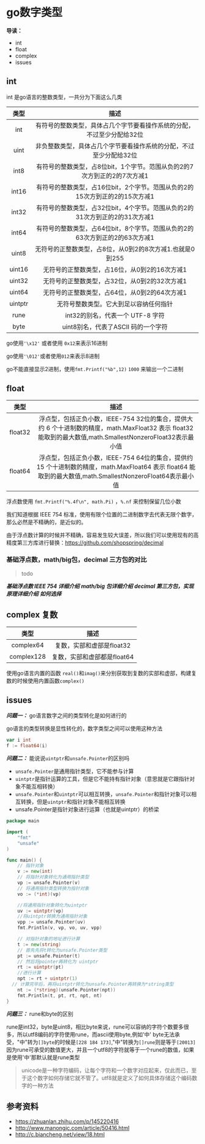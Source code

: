# go数字类型
**导读：**
- int
- float
- complex
- issues

## int

int 是go语言的整数类型，一共分为下面这么几类

|类型|描述|
|:---:|:---:|
|int|有符号的整数类型，具体占几个字节要看操作系统的分配，不过至少分配给32位|
|uint|非负整数类型，具体占几个字节要看操作系统的分配，不过至少分配给32位|
|int8|有符号的整数类型，占8位bit，1个字节。范围从负的2的7次方到正的2的7次方减1|
|int16|有符号的整数类型，占16位bit，2个字节。范围从负的2的15次方到正的2的15次方减1|
|int32|有符号的整数类型，占32位bit，4个字节。范围从负的2的31次方到正的2的31次方减1|
|int64|有符号的整数类型，占64位bit，8个字节。范围从负的2的63次方到正的2的63次方减1|
|uint8|无符号的正整数类型，占8位，从0到2的8次方减1.也就是0到255|
|uint16|无符号的正整数类型，占16位，从0到2的16次方减1|
|uint32|无符号的正整数类型，占32位，从0到2的32次方减1|
|uint64|无符号的正整数类型，占64位，从0到2的64次方减1|
|uintptr|无符号整数类型。它大到足以容纳任何指针|
|rune|int32的别名，代表一个 UTF-8 字符|
|byte|uint8别名，代表了ASCII 码的一个字符|

go使用`'\x12'` 或者使用 `0x12`来表示16进制

go使用`'\012'`或者使用`012`来表示8进制

go不能直接显示2进制，使用`fmt.Printf("%b",12)` `1000` 来输出一个二进制
## float
|类型|描述|
|:---:|:---:|
|float32|浮点型，包括正负小数，IEEE-754 32位的集合，提供大约 6 个十进制数的精度，math.MaxFloat32 表示 float32 能取到的最大数值,math.SmallestNonzeroFloat32表示最小值|
|float64|浮点型，包括正负小数，IEEE-754 64位的集合，提供约 15 个十进制数的精度，math.MaxFloat64 表示 float64 能取到的最大数值,math.SmallestNonzeroFloat64表示最小值|

浮点数使用 `fmt.Printf("%.4f\n", math.Pi)` ，`%.nf` 来控制保留几位小数

我们知道根据 IEEE 754 标准，使用有限个位置的二进制数字去代表无限个数字，那么必然是不精确的，是近似的。

由于浮点数计算的时候并不精确，容易发生较大误差，所以我们可以使用现有的高精度第三方库进行替换：https://github.com/shopspring/decimal

### 基础浮点数，math/big包，decimal 三方包的对比
> todo

***基础浮点数 IEEE 754 详细介绍***
***math/big 包详细介绍***
***decimal 第三方包，实现原理详细介绍***
***如何选择***

## complex 复数
|类型|描述|
|:---:|:---:|
|complex64|复数，实部和虚部是float32|
|complex128|复数，实部和虚部都是float64|

使用go语言内置的函数 `real()`和`imag()`来分别获取到复数的实部和虚部，构建复数的时候使用内置函数`complex()`
## issues
***问题一：*** go语言数字之间的类型转化是如何进行的

go语言的类型转换是显性转化的，数字类型之间可以使用这种方法
```go
var i int
f := float64(i)
```
***问题二：*** 能说说`uintptr`和`unsafe.Pointer`的区别吗

- `unsafe.Pointer`是通用指针类型，它不能参与计算
- `uintptr`是指针运算的工具，但是它不能持有指针对象（意思就是它跟指针对象不能互相转换）
- `unsafe.Pointer`和`uintptr`可以相互转换，`unsafe.Pointer`和指针对象可以相互转换，但是`uintptr`和指针对象不能相互转换
- unsafe.Pointer是指针对象进行运算（也就是uintptr）的桥梁

```go
package main

import (
	"fmt"
	"unsafe"
)

func main() {
	// 指针对象
	v := new(int)
	// 将指针对象转化为通用指针类型
	vp := unsafe.Pointer(v)
	// 将通用指针类型转换为指针对象
	vo := (*int)(vp)

	//将通用指针对象转化为uintptr
	uv := uintptr(vp)
	//将uintptr转换为通用指针对象
	vpp := unsafe.Pointer(uv)
	fmt.Println(v, vp, vo, uv, vpp)

	// 对指针对象的地址进行计算
	t := new(string)
	// 首先先将t转化为unsafe.Pointer类型
	pt := unsafe.Pointer(t)
	// 然后将pointer再转化为 uintptr
	rt := uintptr(pt)
	//进行计算
	npt := rt + uintptr(1)
  // 计算完毕后，再将uintptr转化为unsafe.Pointer再转换为*string类型
	nt := (*string)(unsafe.Pointer(npt))
	fmt.Println(t, pt, rt, npt, nt)
}

```

***问题三：*** rune和byte的区别

rune是int32，byte是uint8，相比byte来说，rune可以容纳的字符个数要多很多，所以utf8编码的字符使用rune，而ascii使用byte,例如'中' byte无法承受，"中"转为`[]byte`的时候是`[228 184 173]`,"中"转换为`[]rune`则是等于`[20013]`因为rune可承受的数值更大，并且一个utf8的字符就等于一个rune的数值，如果是使用'中'那默认就是rune类型

> unicode是一种字符编码，让每个字符和一个数字对应起来，仅此而已，至于这个数字如何存储它就不管了。utf8就是定义了如何具体存储这个编码数字的一种方法

## 参考资料
- https://zhuanlan.zhihu.com/p/145220416
- http://www.manongjc.com/article/50416.html
- http://c.biancheng.net/view/18.html